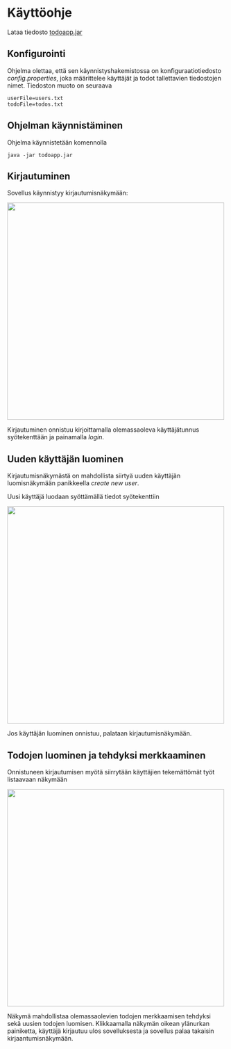 # Käyttöohje

Lataa tiedosto [todoapp.jar](https://github.com/mluukkai/OtmTodoApp/releases/tag/0.1)

## Konfigurointi

Ohjelma olettaa, että sen käynnistyshakemistossa on konfiguraatiotiedosto _config.properties_, joka määrittelee käyttäjät ja todot tallettavien tiedostojen nimet. Tiedoston muoto on seuraava

```
userFile=users.txt
todoFile=todos.txt
```

## Ohjelman käynnistäminen

Ohjelma käynnistetään komennolla 

```
java -jar todoapp.jar
```

## Kirjautuminen

Sovellus käynnistyy kirjautumisnäkymään:

<img src="https://raw.githubusercontent.com/mluukkai/OtmTodoApp/master/dokumentaatio/kuvat/k-1.png" width="500">

Kirjautuminen onnistuu kirjoittamalla olemassaoleva käyttäjätunnus syötekenttään ja painamalla _login_.

## Uuden käyttäjän luominen

Kirjautumisnäkymästä on mahdollista siirtyä uuden käyttäjän luomisnäkymään panikkeella _create new user_.

Uusi käyttäjä luodaan syöttämällä tiedot syötekenttiin

<img src="https://raw.githubusercontent.com/mluukkai/OtmTodoApp/master/dokumentaatio/kuvat/k-2.png" width="500">

Jos käyttäjän luominen onnistuu, palataan kirjautumisnäkymään.

## Todojen luominen ja tehdyksi merkkaaminen

Onnistuneen kirjautumisen myötä siirrytään käyttäjien tekemättömät työt listaavaan näkymään

<img src="https://raw.githubusercontent.com/mluukkai/OtmTodoApp/master/dokumentaatio/kuvat/k-3.png" width="500">

Näkymä mahdollistaa olemassaolevien todojen merkkaamisen tehdyksi sekä uusien todojen luomisen. Klikkaamalla näkymän oikean ylänurkan painiketta, käyttäjä kirjautuu ulos sovelluksesta ja sovellus palaa takaisin kirjaantumisnäkymään.